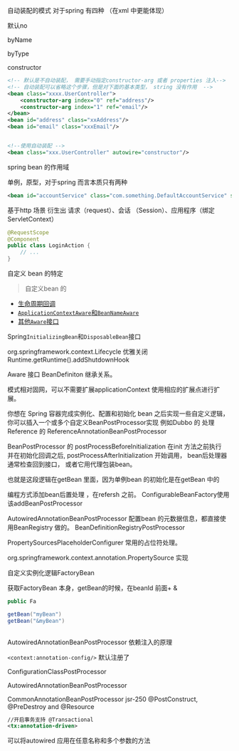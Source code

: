 自动装配的模式
对于spring 有四种  （在xml 中更能体现）

默认no 

byName 

byType

constructor



```xml
<!-- 默认是不自动装配， 需要手动指定constructor-arg 或者 properties 注入-->
<!-- 自动装配可以省略这个步骤，但是对下面的基本类型， string 没有作用  -->
<bean class="xxxx.UserController">
    <constructor-arg index="0" ref="address"/>
    <constructor-arg index="1" ref="email"/>
</bean>    
<bean id="address" class="xxAddress"/>
<bean id="email" class="xxxEmail"/>


<!--使用自动装配 -->
<bean class="xxx.UserController" autowire="constructor"/>
```





spring bean 的作用域

单例，原型，对于spring 而言本质只有两种 

```xml
<bean id="accountService" class="com.something.DefaultAccountService" scope="singleton"/>
```

基于http 场景 衍生出 请求（request）、会话 （Session）、应用程序（绑定ServletContext）

```java
@RequestScope
@Component
public class LoginAction {
    // ...
}
```



自定义 bean 的特定

> 自定义bean 的

- [生命周期回调](https://springref.com/docs/spring-framework/core#beans-factory-lifecycle)
- [`ApplicationContextAware`和`BeanNameAware`](https://springref.com/docs/spring-framework/core#beans-factory-aware)
- [其他`Aware`接口](https://springref.com/docs/spring-framework/core#aware-list)

Spring`InitializingBean`和`DisposableBean`接口





org.springframework.context.Lifecycle
优雅关闭 Runtime.getRuntime().addShutdownHook


Aware 接口
BeanDefiniton 继承关系。 

模式相对固网，可以不需要扩展applicationContext
使用相应的扩展点进行扩展。 


你想在 Spring 容器完成实例化、配置和初始化 bean 之后实现一些自定义逻辑，你可以插入一个或多个自定义BeanPostProcessor实现 
例如Dubbo 的 处理Reference 的 ReferenceAnnotationBeanPostProcessor 

 BeanPostProcessor 的 postProcessBeforeInitialization 
 在init 方法之前执行  
 并在初始化回调之后, postProcessAfterInitialization  开始调用， 
 bean后处理器通常检查回到接口， 或者它用代理包装bean。 


 也就是这段逻辑在getBean 里面，因为单例bean 的初始化是在getBean 中的 

 编程方式添加bean后置处理 ，在refersh 之前。
 ConfigurableBeanFactory使用该addBeanPostProcessor


 AutowiredAnnotationBeanPostProcessor
 配置bean 的元数据信息，都直接使用BeanRegistry 做的。 
 BeanDefinitionRegistryPostProcessor

 PropertySourcesPlaceholderConfigurer 常用的占位符处理。 





org.springframework.context.annotation.PropertySource 实现





自定义实例化逻辑FactoryBean

获取FactoryBean 本身，getBean的时候，在beanId 前面+ &

```java
public Fa

getBean("myBean")
getBean("&myBean")
    
```



AutowiredAnnotationBeanPostProcessor  依赖注入的原理

`<context:annotation-config/>`  默认注册了

ConfigurationClassPostProcessor 

AutowiredAnnotationBeanPostProcessor

CommonAnnotationBeanPostProcessor  jsr-250  @PostConstruct, @PreDestroy and @Resource





```xml 
//开启事务支持 @Transactional 
<tx:annotation-driven>
```





可以将autowired 应用在任意名称和多个参数的方法